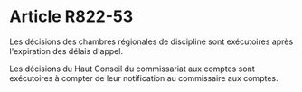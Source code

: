 # Article R822-53

Les décisions des chambres régionales de discipline sont exécutoires après l'expiration des délais d'appel.

Les décisions du Haut Conseil du commissariat aux comptes sont exécutoires à compter de leur notification au commissaire aux comptes.
